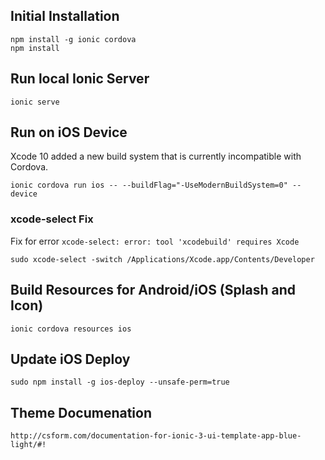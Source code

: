 ## Initial Installation

```
npm install -g ionic cordova
npm install
```

## Run local Ionic Server
```$xslt
ionic serve
```

## Run on iOS Device

Xcode 10 added a new build system that is currently 
incompatible with Cordova.

```$xslt
ionic cordova run ios -- --buildFlag="-UseModernBuildSystem=0" --device
```

### xcode-select Fix

Fix for error `xcode-select: error: tool 'xcodebuild' requires Xcode`

```$xslt
sudo xcode-select -switch /Applications/Xcode.app/Contents/Developer
```

## Build Resources for Android/iOS (Splash and Icon)
```$xslt
ionic cordova resources ios
```

## Update iOS Deploy
```
sudo npm install -g ios-deploy --unsafe-perm=true
```

## Theme Documenation
```$xslt
http://csform.com/documentation-for-ionic-3-ui-template-app-blue-light/#!
```
